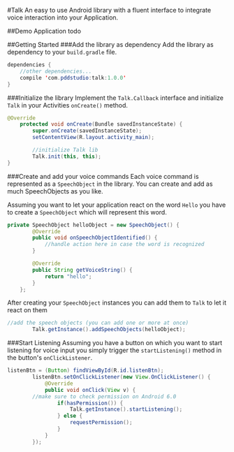#Talk
An easy to use Android library with a fluent interface to integrate voice interaction into your Application.

##Demo Application
todo

##Getting Started
###Add the library as dependency
Add the library as dependency to your `build.gradle` file.

```java
dependencies {
	//other dependencies...
	compile 'com.pddstudio:talk:1.0.0'
}
```

###Initialize the library
Implement the `Talk.Callback` interface and initialize `Talk` in your Activities `onCreate()` method.

```java
@Override
    protected void onCreate(Bundle savedInstanceState) {
        super.onCreate(savedInstanceState);
        setContentView(R.layout.activity_main);

        //initialize Talk lib
        Talk.init(this, this);
}
```
###Create and add your voice commands
Each voice command is represented as a `SpeechObject` in the library.
You can create and add as much SpeechObjects as you like.

Assuming you want to let your application react on the word `Hello` you have to create a `SpeechObject` which will represent this word.

```java
private SpeechObject helloObject = new SpeechObject() {
        @Override
        public void onSpeechObjectIdentified() {
            //handle action here in case the word is recognized
        }

        @Override
        public String getVoiceString() {
            return "hello";
        }
    };
```

After creating your `SpeechObject` instances you can add them to `Talk` to let it react on them

```java
//add the speech objects (you can add one or more at once)
        Talk.getInstance().addSpeechObjects(helloObject);
```

###Start Listening
Assuming you have a button on which you want to start listening for voice input you simply trigger the `startListening()` method in the button's `onClickListener`.

```java
listenBtn = (Button) findViewById(R.id.listenBtn);
        listenBtn.setOnClickListener(new View.OnClickListener() {
            @Override
            public void onClick(View v) {
		//make sure to check permission on Android 6.0
                if(hasPermission()) {
                    Talk.getInstance().startListening();
                } else {
                    requestPermission();
                }
            }
        });
```